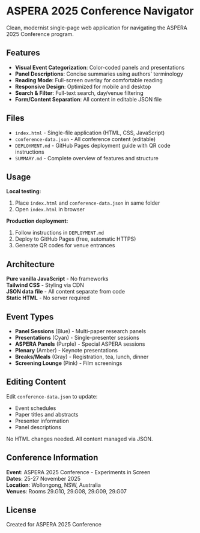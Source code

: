 # ASPERA 2025 Conference Navigator

Clean, modernist single-page web application for navigating the ASPERA 2025 Conference program.

## Features

- **Visual Event Categorization**: Color-coded panels and presentations
- **Panel Descriptions**: Concise summaries using authors' terminology
- **Reading Mode**: Full-screen overlay for comfortable reading
- **Responsive Design**: Optimized for mobile and desktop
- **Search & Filter**: Full-text search, day/venue filtering
- **Form/Content Separation**: All content in editable JSON file

## Files

- `index.html` - Single-file application (HTML, CSS, JavaScript)
- `conference-data.json` - All conference content (editable)
- `DEPLOYMENT.md` - GitHub Pages deployment guide with QR code instructions
- `SUMMARY.md` - Complete overview of features and structure

## Usage

**Local testing:**
1. Place `index.html` and `conference-data.json` in same folder
2. Open `index.html` in browser

**Production deployment:**
1. Follow instructions in `DEPLOYMENT.md`
2. Deploy to GitHub Pages (free, automatic HTTPS)
3. Generate QR codes for venue entrances

## Architecture

**Pure vanilla JavaScript** - No frameworks  
**Tailwind CSS** - Styling via CDN  
**JSON data file** - All content separate from code  
**Static HTML** - No server required

## Event Types

- **Panel Sessions** (Blue) - Multi-paper research panels
- **Presentations** (Cyan) - Single-presenter sessions
- **ASPERA Panels** (Purple) - Special ASPERA sessions
- **Plenary** (Amber) - Keynote presentations
- **Breaks/Meals** (Gray) - Registration, tea, lunch, dinner
- **Screening Lounge** (Pink) - Film screenings

## Editing Content

Edit `conference-data.json` to update:
- Event schedules
- Paper titles and abstracts
- Presenter information
- Panel descriptions

No HTML changes needed. All content managed via JSON.

## Conference Information

**Event**: ASPERA 2025 Conference - Experiments in Screen  
**Dates**: 25-27 November 2025  
**Location**: Wollongong, NSW, Australia  
**Venues**: Rooms 29.G10, 29.G08, 29.G09, 29.G07

## License

Created for ASPERA 2025 Conference

